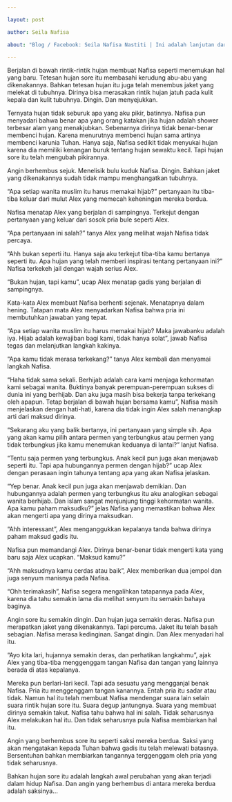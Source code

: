 ```yaml
---

layout: post

author: Seila Nafisa

about: "Blog / Facebook: Seila Nafisa Nastiti | Ini adalah lanjutan dari cerpen Kau kah itu? Ada yang pernah bertanya apa ini pengalaman pribadi, dan cerpen ini sedikit yang pengalaman pribadi tapi sebagian besar fiksi. Terimakasih."

---
```




Berjalan di bawah rintik-rintik hujan membuat Nafisa seperti menemukan hal yang baru. Tetesan hujan sore itu membasahi kerudung abu-abu yang dikenakannya. Bahkan tetesan hujan itu juga telah menembus jaket yang melekat di tubuhnya. Dirinya bisa merasakan rintik hujan jatuh pada kulit kepala dan kulit tubuhnya. Dingin. Dan menyejukkan.



Ternyata hujan tidak seburuk apa yang aku pikir, batinnya. Nafisa pun menyadari bahwa benar apa yang orang katakan jika hujan adalah shower terbesar alam yang menakjubkan. Sebenarnya dirinya tidak benar-benar membenci hujan. Karena menurutnya membenci hujan sama artinya membenci karunia Tuhan. Hanya saja, Nafisa sedikit tidak menyukai hujan karena dia memiliki kenangan buruk tentang hujan sewaktu kecil. Tapi hujan sore itu telah mengubah pikirannya.



Angin berhembus sejuk. Menelisik bulu kuduk Nafisa. Dingin. Bahkan jaket yang dikenakannya sudah tidak mampu menghangatkan tubuhnya.





 

“Apa setiap wanita muslim itu harus memakai hijab?” pertanyaan itu tiba-tiba keluar dari mulut Alex yang memecah keheningan mereka berdua.

Nafisa menatap Alex yang berjalan di sampingnya. Terkejut dengan pertanyaan yang keluar dari sosok pria bule seperti Alex.

“Apa pertanyaan ini salah?” tanya Alex yang melihat wajah Nafisa tidak percaya.

“Ahh bukan seperti itu. Hanya saja aku terkejut tiba-tiba kamu bertanya seperti itu. Apa hujan yang telah memberi inspirasi tentang pertanyaan ini?” Nafisa terkekeh jail dengan wajah serius Alex.

“Bukan hujan, tapi kamu”, ucap Alex menatap gadis yang berjalan di sampingnya.

Kata-kata Alex membuat Nafisa berhenti sejenak. Menatapnya dalam hening. Tatapan mata Alex menyadarkan Nafisa bahwa pria ini membutuhkan jawaban yang tepat.



“Apa setiap wanita muslim itu harus memakai hijab? Maka jawabanku adalah iya. Hijab adalah kewajiban bagi kami, tidak hanya solat”, jawab Nafisa tegas dan melanjutkan langkah kakinya.

“Apa kamu tidak merasa terkekang?” tanya Alex kembali dan menyamai langkah Nafisa.

“Haha tidak sama sekali. Berhijab adalah cara kami menjaga kehormatan kami sebagai wanita. Buktinya banyak perempuan-perempuan sukses di dunia ini yang berhijab. Dan aku juga masih bisa bekerja tanpa terkekang oleh apapun. Tetap berjalan di bawah hujan bersama kamu”, Nafisa masih menjelaskan dengan hati-hati, karena dia tidak ingin Alex salah menangkap arti dari maksud dirinya.



“Sekarang aku yang balik bertanya, ini pertanyaan yang simple sih. Apa yang akan kamu pilih antara permen yang terbungkus atau permen yang tidak terbungkus jika kamu menemukan keduanya di lantai?” lanjut Nafisa.

“Tentu saja permen yang terbungkus. Anak kecil pun juga akan menjawab seperti itu. Tapi apa hubungannya permen dengan hijab?” ucap Alex dengan perasaan ingin tahunya tentang apa yang akan Nafisa jelaskan.

“Yep benar. Anak kecil pun juga akan menjawab demikian. Dan hubungannya adalah permen yang terbungkus itu aku analogikan sebagai wanita berhijab. Dan islam sangat menjunjung tinggi kehormatan wanita. Apa kamu paham maksudku?” jelas Nafisa yang memastikan bahwa Alex akan mengerti apa yang dirinya maksudkan.

“Ahh interessant”, Alex menganggukkan kepalanya tanda bahwa dirinya paham maksud gadis itu.

Nafisa pun memandangi Alex. Dirinya benar-benar tidak mengerti kata yang baru saja Alex ucapkan. “Maksud kamu?”

“Ahh maksudnya kamu cerdas atau baik”, Alex memberikan dua jempol dan juga senyum manisnya pada Nafisa.

“Ohh terimakasih”, Nafisa segera mengalihkan tatapannya pada Alex, karena dia tahu semakin lama dia melihat senyum itu semakin bahaya baginya.



Angin sore itu semakin dingin. Dan hujan juga semakin deras. Nafisa pun merapatkan jaket yang dikenakannya. Tapi percuma. Jaket itu telah basah sebagian. Nafisa merasa kedinginan. Sangat dingin. Dan Alex menyadari hal itu.

“Ayo kita lari, hujannya semakin deras, dan perhatikan langkahmu”, ajak Alex yang tiba-tiba menggenggam tangan Nafisa dan tangan yang lainnya berada di atas kepalanya.



Mereka pun berlari-lari kecil. Tapi ada sesuatu yang mengganjal benak Nafisa. Pria itu menggenggam tangan kanannya. Entah pria itu sadar atau tidak. Namun hal itu telah membuat Nafisa mendengar suara lain selain suara rintik hujan sore itu. Suara degup jantungnya. Suara yang membuat dirinya semakin takut. Nafisa tahu bahwa hal ini salah. Tidak seharusnya Alex melakukan hal itu. Dan tidak seharusnya pula Nafisa membiarkan hal itu.



Angin yang berhembus sore itu seperti saksi mereka berdua. Saksi yang akan mengatakan kepada Tuhan bahwa gadis itu telah melewati batasnya. Bersentuhan bahkan membiarkan tangannya terggenggam oleh pria yang tidak seharusnya.

Bahkan hujan sore itu adalah langkah awal perubahan yang akan terjadi dalam hidup Nafisa. Dan angin yang berhembus di antara mereka berdua adalah saksinya…
